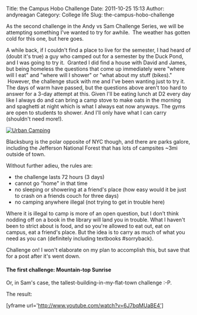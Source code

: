Title: the Campus Hobo Challenge
Date: 2011-10-25 15:13
Author: andyreagan
Category: College life
Slug: the-campus-hobo-challenge

As the second challenge in the Andy vs Sam Challenge Series, we will be
attempting something I've wanted to try for awhile.  The weather has
gotten cold for this one, but here goes.

A while back, if I couldn't find a place to live for the semester, I had
heard of (doubt it's true) a guy who camped out for a semester by the
Duck Pond, and I was going to try it.  Granted I did find a house with
David and James, but being homeless the questions that come up
immediately were "where will I eat" and "where will I shower" or "what
about my stuff (bikes)."  However, the challenge stuck with me and I've
been wanting just to try it. The days of warm have passed, but the
questions above aren't too hard to answer for a 3-day attempt at this.
Given I'll be eating lunch at D2 every day like I always do and can
bring a camp stove to make oats in the morning and spaghetti at night
which is what I always eat now anyways. The gyms are open to students to
shower. And I'll only have what I can carry (shouldn't need more!).

[![](http://3.bp.blogspot.com/_vSyk6SJoF1M/S-cVM54yxeI/AAAAAAAAFY4/zyCGPQzI518/s1600/camping+2.jpg "Urban Camping")](http://weburbanist.com/2007/09/28/urban-camping-subversive-city-living-from-times-square-to-the-car-tent/?ref=search)

Blacksburg is the polar opposite of NYC though, and there are parks
galore, including the Jefferson National Forest that has lots of
campsites \~3mi outside of town.

Without further adieu, the rules are:

-   the challenge lasts 72 hours (3 days)
-   cannot go "home" in that time
-   no sleeping or showering at a friend's place (how easy would it be
    just to crash on a friends couch for three days)
-   no camping anywhere illegal (not trying to get in trouble here)

Where it is illegal to camp is more of an open question, but I don't
think nodding off on a book in the library will land you in trouble.
What I haven't been to strict about is food, and so you're allowed to
eat out, eat on campus, eat a friend's place. But the idea is to carry
as much of what you need as you can (definitely including textbooks
\#sorryback).

Challenge on! I won't elaborate on my plan to accomplish this, but save
that for a post after it's went down.

#### The first challenge: Mountain-top Sunrise

Or, in Sam's case, the tallest-building-in-my-flat-town challenge :-P.

The result:

[yframe url='http://www.youtube.com/watch?v=6J7bqMUaBE4']
